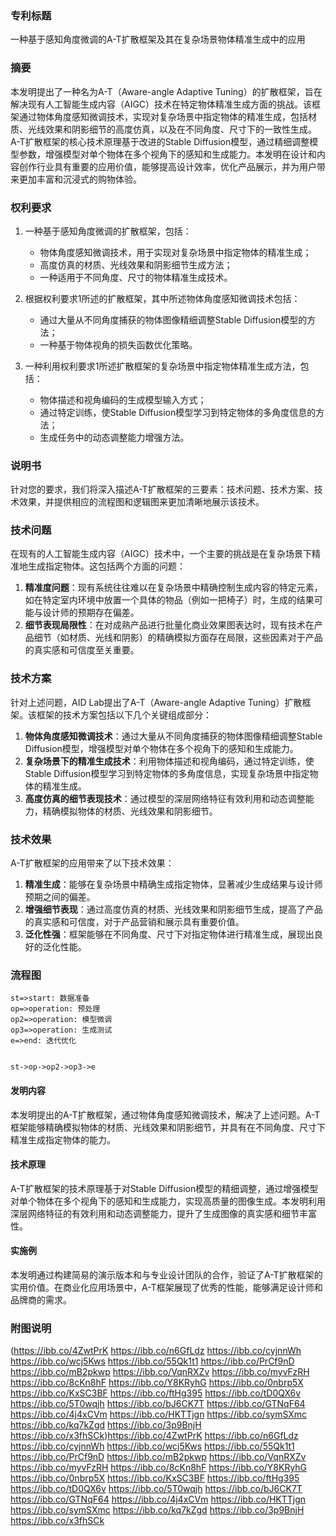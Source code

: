 
### 专利标题

一种基于感知角度微调的A-T扩散框架及其在复杂场景物体精准生成中的应用

### 摘要

本发明提出了一种名为A-T（Aware-angle Adaptive Tuning）的扩散框架，旨在解决现有人工智能生成内容（AIGC）技术在特定物体精准生成方面的挑战。该框架通过物体角度感知微调技术，实现对复杂场景中指定物体的精准生成，包括材质、光线效果和阴影细节的高度仿真，以及在不同角度、尺寸下的一致性生成。A-T扩散框架的核心技术原理基于改进的Stable Diffusion模型，通过精细调整模型参数，增强模型对单个物体在多个视角下的感知和生成能力。本发明在设计和内容创作行业具有重要的应用价值，能够提高设计效率，优化产品展示，并为用户带来更加丰富和沉浸式的购物体验。

### 权利要求

1. 一种基于感知角度微调的扩散框架，包括：
   
   - 物体角度感知微调技术，用于实现对复杂场景中指定物体的精准生成；
   - 高度仿真的材质、光线效果和阴影细节生成方法；
   - 一种适用于不同角度、尺寸的物体精准生成技术。
2. 根据权利要求1所述的扩散框架，其中所述物体角度感知微调技术包括：
   
   - 通过大量从不同角度捕获的物体图像精细调整Stable Diffusion模型的方法；
   - 一种基于物体视角的损失函数优化策略。
3. 一种利用权利要求1所述扩散框架的复杂场景中指定物体精准生成方法，包括：
   
   - 物体描述和视角编码的生成模型输入方式；
   - 通过特定训练，使Stable Diffusion模型学习到特定物体的多角度信息的方法；
   - 生成任务中的动态调整能力增强方法。

### 说明书

针对您的要求，我们将深入描述A-T扩散框架的三要素：技术问题、技术方案、技术效果，并提供相应的流程图和逻辑图来更加清晰地展示该技术。

### 技术问题

在现有的人工智能生成内容（AIGC）技术中，一个主要的挑战是在复杂场景下精准地生成指定物体。这包括两个方面的问题：

1. **精准度问题**：现有系统往往难以在复杂场景中精确控制生成内容的特定元素，如在特定室内环境中放置一个具体的物品（例如一把椅子）时，生成的结果可能与设计师的预期存在偏差。
2. **细节表现局限性**：在对成熟产品进行批量化商业效果图表达时，现有技术在产品细节（如材质、光线和阴影）的精确模拟方面存在局限，这些因素对于产品的真实感和可信度至关重要。

### 技术方案

针对上述问题，AID Lab提出了A-T（Aware-angle Adaptive Tuning）扩散框架。该框架的技术方案包括以下几个关键组成部分：

1. **物体角度感知微调技术**：通过大量从不同角度捕获的物体图像精细调整Stable Diffusion模型，增强模型对单个物体在多个视角下的感知和生成能力。
2. **复杂场景下的精准生成技术**：利用物体描述和视角编码，通过特定训练，使Stable Diffusion模型学习到特定物体的多角度信息，实现复杂场景中指定物体的精准生成。
3. **高度仿真的细节表现技术**：通过模型的深层网络特征有效利用和动态调整能力，精确模拟物体的材质、光线效果和阴影细节。

### 技术效果

A-T扩散框架的应用带来了以下技术效果：

1. **精准生成**：能够在复杂场景中精确生成指定物体，显著减少生成结果与设计师预期之间的偏差。
2. **增强细节表现**：通过高度仿真的材质、光线效果和阴影细节生成，提高了产品的真实感和可信度，对于产品营销和展示具有重要价值。
3. **泛化性强**：框架能够在不同角度、尺寸下对指定物体进行精准生成，展现出良好的泛化性能。

### 流程图

```flow
st=>start: 数据准备
op=>operation: 预处理
op2=>operation: 模型微调
op3=>operation: 生成测试
e=>end: 迭代优化


st->op->op2->op3->e

```

#### 发明内容

本发明提出的A-T扩散框架，通过物体角度感知微调技术，解决了上述问题。A-T框架能够精确模拟物体的材质、光线效果和阴影细节，并具有在不同角度、尺寸下精准生成指定物体的能力。

#### 技术原理

A-T扩散框架的技术原理基于对Stable Diffusion模型的精细调整，通过增强模型对单个物体在多个视角下的感知和生成能力，实现高质量的图像生成。本发明利用深层网络特征的有效利用和动态调整能力，提升了生成图像的真实感和细节丰富性。

#### 实施例

本发明通过构建简易的演示版本和与专业设计团队的合作，验证了A-T扩散框架的实用价值。在商业化应用场景中，A-T框架展现了优秀的性能，能够满足设计师和品牌商的需求。

### 附图说明



(https://ibb.co/4ZwtPrK
https://ibb.co/n6GfLdz
https://ibb.co/cyjnnWh
https://ibb.co/wcj5Kws
https://ibb.co/55Qk1t1
https://ibb.co/PrCf9nD
https://ibb.co/mB2pkwp
https://ibb.co/VqnRXZv
https://ibb.co/myvFzRH
https://ibb.co/8cKn8hF
https://ibb.co/Y8KRyhG
https://ibb.co/0nbrp5X
https://ibb.co/KxSC3BF
https://ibb.co/ftHg395
https://ibb.co/tD0QX6v
https://ibb.co/5T0wqjh
https://ibb.co/bJ6CK7T
https://ibb.co/GTNqF64
https://ibb.co/4j4xCVm
https://ibb.co/HKTTjgn
https://ibb.co/symSXmc
https://ibb.co/kq7kZgd
https://ibb.co/3p9BnjH
https://ibb.co/x3fhSCk)https://ibb.co/4ZwtPrK
https://ibb.co/n6GfLdz
https://ibb.co/cyjnnWh
https://ibb.co/wcj5Kws
https://ibb.co/55Qk1t1
https://ibb.co/PrCf9nD
https://ibb.co/mB2pkwp
https://ibb.co/VqnRXZv
https://ibb.co/myvFzRH
https://ibb.co/8cKn8hF
https://ibb.co/Y8KRyhG
https://ibb.co/0nbrp5X
https://ibb.co/KxSC3BF
https://ibb.co/ftHg395
https://ibb.co/tD0QX6v
https://ibb.co/5T0wqjh
https://ibb.co/bJ6CK7T
https://ibb.co/GTNqF64
https://ibb.co/4j4xCVm
https://ibb.co/HKTTjgn
https://ibb.co/symSXmc
https://ibb.co/kq7kZgd
https://ibb.co/3p9BnjH
https://ibb.co/x3fhSCk
